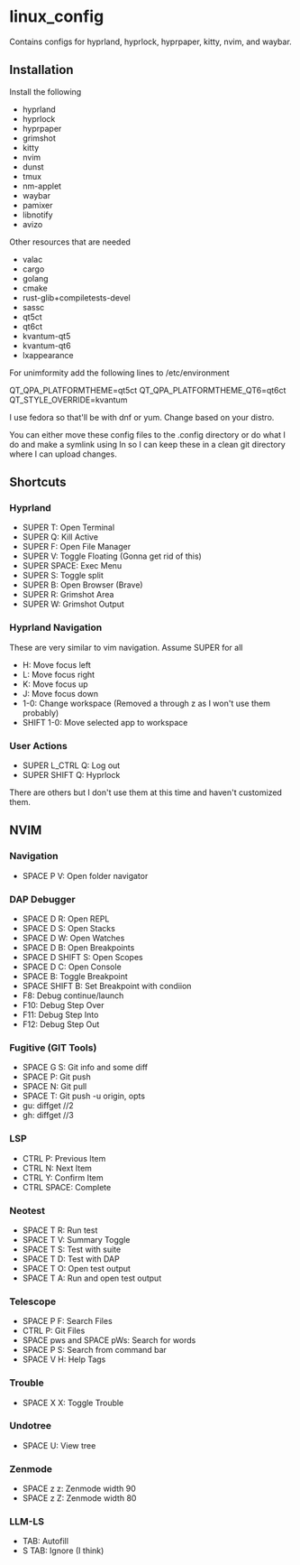 # linux_config

Contains configs for hyprland, hyprlock, hyprpaper, kitty, nvim, and waybar.

## Installation

Install the following

* hyprland
* hyprlock
* hyprpaper
* grimshot
* kitty
* nvim
* dunst
* tmux 
* nm-applet 
* waybar 
* pamixer
* libnotify
* avizo

Other resources that are needed

* valac
* cargo
* golang
* cmake
* rust-glib+compiletests-devel
* sassc
* qt5ct
* qt6ct
* kvantum-qt5
* kvantum-qt6
* lxappearance

For unimformity add the following lines to /etc/environment

QT_QPA_PLATFORMTHEME=qt5ct
QT_QPA_PLATFORMTHEME_QT6=qt6ct
QT_STYLE_OVERRIDE=kvantum

I use fedora so that'll be with dnf or yum. Change based on your distro.

You can either move these config files to the .config directory or do what I do and make a symlink using ln so I can keep these in a clean git directory where I can upload changes.

## Shortcuts

### Hyprland
* SUPER T: Open Terminal
* SUPER Q: Kill Active
* SUPER F: Open File Manager
* SUPER V: Toggle Floating (Gonna get rid of this)
* SUPER SPACE: Exec Menu
* SUPER S: Toggle split
* SUPER B: Open Browser (Brave)
* SUPER R: Grimshot Area
* SUPER W: Grimshot Output

### Hyprland Navigation
These are very similar to vim navigation. Assume SUPER for all
* H: Move focus left
* L: Move focus right
* K: Move focus up
* J: Move focus down
* 1-0: Change workspace (Removed a through z as I won't use them probably)
* SHIFT 1-0: Move selected app to workspace

### User Actions
* SUPER L_CTRL Q: Log out
* SUPER SHIFT Q: Hyprlock

There are others but I don't use them at this time and haven't customized them.


## NVIM

### Navigation
* SPACE P V: Open folder navigator

### DAP Debugger
* SPACE D R: Open REPL
* SPACE D S: Open Stacks
* SPACE D W: Open Watches
* SPACE D B: Open Breakpoints
* SPACE D SHIFT S: Open Scopes
* SPACE D C: Open Console
* SPACE B: Toggle Breakpoint
* SPACE SHIFT B: Set Breakpoint with condiion
* F8: Debug continue/launch
* F10: Debug Step Over
* F11: Debug Step Into
* F12: Debug Step Out

### Fugitive (GIT Tools)
* SPACE G S: Git info and some diff
* SPACE P: Git push
* SPACE N: Git pull
* SPACE T: Git push -u origin, opts
* gu: diffget //2
* gh: diffget //3

### LSP
* CTRL P: Previous Item
* CTRL N: Next Item
* CTRL Y: Confirm Item
* CTRL SPACE: Complete

### Neotest
* SPACE T R: Run test
* SPACE T V: Summary Toggle
* SPACE T S: Test with suite
* SPACE T D: Test with DAP
* SPACE T O: Open test output
* SPACE T A: Run and open test output

### Telescope
* SPACE P F: Search Files
* CTRL P: Git Files
* SPACE pws and SPACE pWs: Search for words
* SPACE P S: Search from command bar
* SPACE V H: Help Tags

### Trouble
* SPACE X X: Toggle Trouble

### Undotree
* SPACE U: View tree

### Zenmode
* SPACE z z: Zenmode width 90
* SPACE z Z: Zenmode width 80

### LLM-LS
* TAB: Autofill
* S TAB: Ignore (I think)
